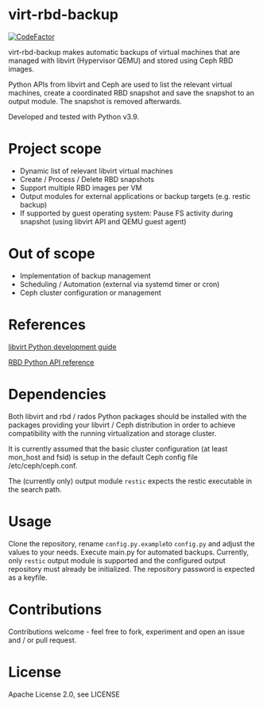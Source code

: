 # virt-rbd-backup

[![CodeFactor](https://www.codefactor.io/repository/github/fabian-z/virt-rbd-backup/badge)](https://www.codefactor.io/repository/github/fabian-z/virt-rbd-backup)

virt-rbd-backup makes automatic backups of virtual machines that are managed with libvirt (Hypervisor QEMU) and stored using Ceph RBD images.

Python APIs from libvirt and Ceph are used to list the relevant virtual machines, create a coordinated RBD snapshot and save the snapshot to an output module. The snapshot is removed afterwards.

Developed and tested with Python v3.9.

# Project scope

- Dynamic list of relevant libvirt virtual machines
- Create / Process / Delete RBD snapshots
- Support multiple RBD images per VM
- Output modules for external applications or backup targets (e.g. restic backup)
- If supported by guest operating system: Pause FS activity during snapshot (using libvirt API and QEMU guest agent)

# Out of scope

- Implementation of backup management
- Scheduling / Automation (external via systemd timer or cron)
- Ceph cluster configuration or management

# References

[libvirt Python development guide](https://libvirt.org/docs/libvirt-appdev-guide-python/en-US/html/)

[RBD Python API reference](https://docs.ceph.com/en/latest/rbd/api/librbdpy/)

# Dependencies

Both libvirt and rbd / rados Python packages should be installed with the packages providing your libvirt / Ceph distribution in order to achieve compatibility with the running virtualization and storage cluster.

It is currently assumed that the basic cluster configuration (at least mon_host and fsid) is setup in the default Ceph config file /etc/ceph/ceph.conf.

The (currently only) output module ```restic``` expects the restic executable in the search path.

# Usage

Clone the repository, rename ```config.py.example```to ```config.py``` and adjust the values to your needs.
Execute main.py for automated backups.
Currently, only ```restic``` output module is supported and the configured output repository must already be initialized.
The repository password is expected as a keyfile.

# Contributions

Contributions welcome - feel free to fork, experiment and open an issue and / or pull request.

# License

Apache License 2.0, see LICENSE
